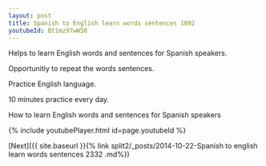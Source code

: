 ```yaml
---
layout: post
title: Spanish to English learn words sentences 1892 
youtubeId: Bt1mz97wW50
---
```

 
 
Helps to learn English words and sentences for Spanish speakers.

Opportunitiy to repeat the words sentences. 

Practice English language. 
 
10 minutes practice every day. 
 
How to learn English words and sentences for Spanish speakers 
 
{% include youtubePlayer.html id=page.youtubeId %}
 
 
[Next]({{ site.baseurl }}{% link  split2/_posts/2014-10-22-Spanish to english learn words sentences 2332 .md%})
 
